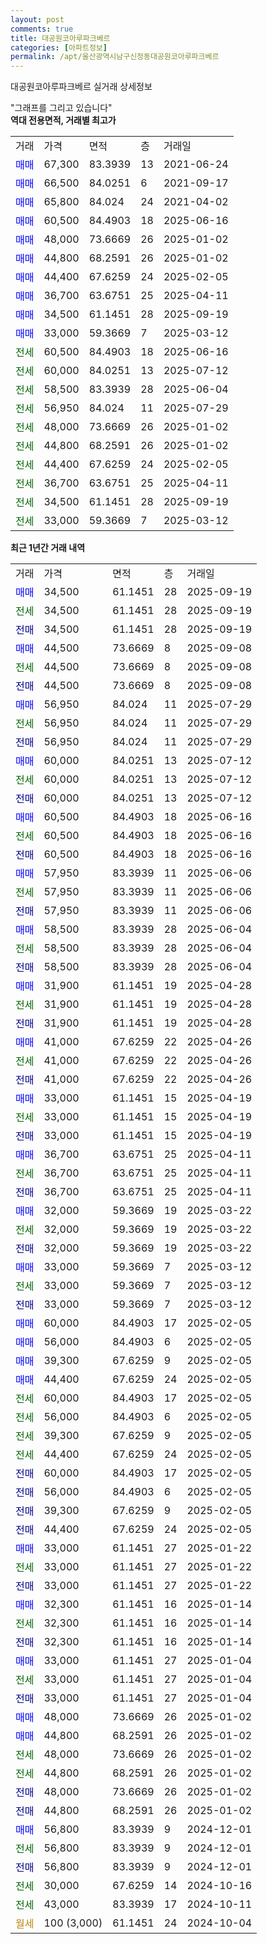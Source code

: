 ```yaml
---
layout: post
comments: true
title: 대공원코아루파크베르
categories: [아파트정보]
permalink: /apt/울산광역시남구신정동대공원코아루파크베르
---
```


대공원코아루파크베르 실거래 상세정보

<script type="text/javascript">
  google.charts.load('current', {'packages':['line', 'corechart']});
  google.charts.setOnLoadCallback(drawChart);

  function drawChart() {
    var data = new google.visualization.DataTable();
    data.addColumn('date', '거래일');
    data.addColumn('number', "매매");
    data.addColumn('number', "전세");
    data.addColumn('number', "전매");

    data.addRows([[new Date(Date.parse("2025-09-19")), 34500, null, null], [new Date(Date.parse("2025-09-19")), null, 34500, null], [new Date(Date.parse("2025-09-19")), null, null, 34500], [new Date(Date.parse("2025-09-08")), 44500, null, null], [new Date(Date.parse("2025-09-08")), null, 44500, null], [new Date(Date.parse("2025-09-08")), null, null, 44500], [new Date(Date.parse("2025-07-29")), 56950, null, null], [new Date(Date.parse("2025-07-29")), null, 56950, null], [new Date(Date.parse("2025-07-29")), null, null, 56950], [new Date(Date.parse("2025-07-12")), 60000, null, null], [new Date(Date.parse("2025-07-12")), null, 60000, null], [new Date(Date.parse("2025-07-12")), null, null, 60000], [new Date(Date.parse("2025-06-16")), 60500, null, null], [new Date(Date.parse("2025-06-16")), null, 60500, null], [new Date(Date.parse("2025-06-16")), null, null, 60500], [new Date(Date.parse("2025-06-06")), 57950, null, null], [new Date(Date.parse("2025-06-06")), null, 57950, null], [new Date(Date.parse("2025-06-06")), null, null, 57950], [new Date(Date.parse("2025-06-04")), 58500, null, null], [new Date(Date.parse("2025-06-04")), null, 58500, null], [new Date(Date.parse("2025-06-04")), null, null, 58500], [new Date(Date.parse("2025-04-28")), 31900, null, null], [new Date(Date.parse("2025-04-28")), null, 31900, null], [new Date(Date.parse("2025-04-28")), null, null, 31900], [new Date(Date.parse("2025-04-26")), 41000, null, null], [new Date(Date.parse("2025-04-26")), null, 41000, null], [new Date(Date.parse("2025-04-26")), null, null, 41000], [new Date(Date.parse("2025-04-19")), 33000, null, null], [new Date(Date.parse("2025-04-19")), null, 33000, null], [new Date(Date.parse("2025-04-19")), null, null, 33000], [new Date(Date.parse("2025-04-11")), 36700, null, null], [new Date(Date.parse("2025-04-11")), null, 36700, null], [new Date(Date.parse("2025-04-11")), null, null, 36700], [new Date(Date.parse("2025-03-22")), 32000, null, null], [new Date(Date.parse("2025-03-22")), null, 32000, null], [new Date(Date.parse("2025-03-22")), null, null, 32000], [new Date(Date.parse("2025-03-12")), 33000, null, null], [new Date(Date.parse("2025-03-12")), null, 33000, null], [new Date(Date.parse("2025-03-12")), null, null, 33000], [new Date(Date.parse("2025-02-05")), 60000, null, null], [new Date(Date.parse("2025-02-05")), 56000, null, null], [new Date(Date.parse("2025-02-05")), 39300, null, null], [new Date(Date.parse("2025-02-05")), 44400, null, null], [new Date(Date.parse("2025-02-05")), null, 60000, null], [new Date(Date.parse("2025-02-05")), null, 56000, null], [new Date(Date.parse("2025-02-05")), null, 39300, null], [new Date(Date.parse("2025-02-05")), null, 44400, null], [new Date(Date.parse("2025-02-05")), null, null, 60000], [new Date(Date.parse("2025-02-05")), null, null, 56000], [new Date(Date.parse("2025-02-05")), null, null, 39300], [new Date(Date.parse("2025-02-05")), null, null, 44400], [new Date(Date.parse("2025-01-22")), 33000, null, null], [new Date(Date.parse("2025-01-22")), null, 33000, null], [new Date(Date.parse("2025-01-22")), null, null, 33000], [new Date(Date.parse("2025-01-14")), 32300, null, null], [new Date(Date.parse("2025-01-14")), null, 32300, null], [new Date(Date.parse("2025-01-14")), null, null, 32300], [new Date(Date.parse("2025-01-04")), 33000, null, null], [new Date(Date.parse("2025-01-04")), null, 33000, null], [new Date(Date.parse("2025-01-04")), null, null, 33000], [new Date(Date.parse("2025-01-02")), 48000, null, null], [new Date(Date.parse("2025-01-02")), 44800, null, null], [new Date(Date.parse("2025-01-02")), null, 48000, null], [new Date(Date.parse("2025-01-02")), null, 44800, null], [new Date(Date.parse("2025-01-02")), null, null, 48000], [new Date(Date.parse("2025-01-02")), null, null, 44800], [new Date(Date.parse("2024-12-01")), 56800, null, null], [new Date(Date.parse("2024-12-01")), null, 56800, null], [new Date(Date.parse("2024-12-01")), null, null, 56800], [new Date(Date.parse("2024-10-16")), null, 30000, null], [new Date(Date.parse("2024-10-11")), null, 43000, null], [new Date(Date.parse("2024-10-04")), null, null, null]]);

    var options = {
      hAxis: {
        format: 'yyyy/MM/dd'
      },    
      lineWidth: 0,
      pointsVisible: true,    
      title: '최근 1년간 유형별 실거래가 분포',
      legend: { position: 'bottom' }
    };

    var formatter = new google.visualization.NumberFormat({pattern:'###,###'} );
    formatter.format(data, 1);
    formatter.format(data, 2);
    
    setTimeout(function() {
        var chart = new google.visualization.LineChart(document.getElementById('columnchart_material'));
        chart.draw(data, (options));
        document.getElementById('loading').style.display = 'none';
    }, 200);
  }
</script>


<div id="loading" style="z-index:20; display: block; margin-left: 0px">"그래프를 그리고 있습니다"</div>
<div id="columnchart_material" style="width: 95%; margin-left: 0px; display: block"></div>
<!-- contents start -->
<b>역대 전용면적, 거래별 최고가</b>
<table class="sortable">
    <tr>
      <td>거래</td>
      <td>가격</td>
      <td>면적</td>
      <td>층</td>
      <td>거래일</td>
    </tr>
        <tr>
          <td><a style="color: blue">매매</a></td>
          <td>67,300</td>
          <td>83.3939</td>
          <td>13</td>
          <td>2021-06-24</td>
        </tr>            <tr>
          <td><a style="color: blue">매매</a></td>
          <td>66,500</td>
          <td>84.0251</td>
          <td>6</td>
          <td>2021-09-17</td>
        </tr>            <tr>
          <td><a style="color: blue">매매</a></td>
          <td>65,800</td>
          <td>84.024</td>
          <td>24</td>
          <td>2021-04-02</td>
        </tr>            <tr>
          <td><a style="color: blue">매매</a></td>
          <td>60,500</td>
          <td>84.4903</td>
          <td>18</td>
          <td>2025-06-16</td>
        </tr>            <tr>
          <td><a style="color: blue">매매</a></td>
          <td>48,000</td>
          <td>73.6669</td>
          <td>26</td>
          <td>2025-01-02</td>
        </tr>            <tr>
          <td><a style="color: blue">매매</a></td>
          <td>44,800</td>
          <td>68.2591</td>
          <td>26</td>
          <td>2025-01-02</td>
        </tr>            <tr>
          <td><a style="color: blue">매매</a></td>
          <td>44,400</td>
          <td>67.6259</td>
          <td>24</td>
          <td>2025-02-05</td>
        </tr>            <tr>
          <td><a style="color: blue">매매</a></td>
          <td>36,700</td>
          <td>63.6751</td>
          <td>25</td>
          <td>2025-04-11</td>
        </tr>            <tr>
          <td><a style="color: blue">매매</a></td>
          <td>34,500</td>
          <td>61.1451</td>
          <td>28</td>
          <td>2025-09-19</td>
        </tr>            <tr>
          <td><a style="color: blue">매매</a></td>
          <td>33,000</td>
          <td>59.3669</td>
          <td>7</td>
          <td>2025-03-12</td>
        </tr>        
        <tr>
              <td><a style="color: darkgreen">전세</a></td>
              <td>60,500</td>
              <td>84.4903</td>
              <td>18</td>
              <td>2025-06-16</td>
            </tr>            <tr>
              <td><a style="color: darkgreen">전세</a></td>
              <td>60,000</td>
              <td>84.0251</td>
              <td>13</td>
              <td>2025-07-12</td>
            </tr>            <tr>
              <td><a style="color: darkgreen">전세</a></td>
              <td>58,500</td>
              <td>83.3939</td>
              <td>28</td>
              <td>2025-06-04</td>
            </tr>            <tr>
              <td><a style="color: darkgreen">전세</a></td>
              <td>56,950</td>
              <td>84.024</td>
              <td>11</td>
              <td>2025-07-29</td>
            </tr>            <tr>
              <td><a style="color: darkgreen">전세</a></td>
              <td>48,000</td>
              <td>73.6669</td>
              <td>26</td>
              <td>2025-01-02</td>
            </tr>            <tr>
              <td><a style="color: darkgreen">전세</a></td>
              <td>44,800</td>
              <td>68.2591</td>
              <td>26</td>
              <td>2025-01-02</td>
            </tr>            <tr>
              <td><a style="color: darkgreen">전세</a></td>
              <td>44,400</td>
              <td>67.6259</td>
              <td>24</td>
              <td>2025-02-05</td>
            </tr>            <tr>
              <td><a style="color: darkgreen">전세</a></td>
              <td>36,700</td>
              <td>63.6751</td>
              <td>25</td>
              <td>2025-04-11</td>
            </tr>            <tr>
              <td><a style="color: darkgreen">전세</a></td>
              <td>34,500</td>
              <td>61.1451</td>
              <td>28</td>
              <td>2025-09-19</td>
            </tr>            <tr>
              <td><a style="color: darkgreen">전세</a></td>
              <td>33,000</td>
              <td>59.3669</td>
              <td>7</td>
              <td>2025-03-12</td>
            </tr>        
    
</table>

<b>최근 1년간 거래 내역</b>

<table class="sortable">
    <tr>
      <td>거래</td>
      <td>가격</td>
      <td>면적</td>
      <td>층</td>
      <td>거래일</td>
    </tr>
    <tr>
      <td><a style="color: blue">매매</a></td>
      <td>34,500</td>
      <td>61.1451</td>
      <td>28</td>
      <td>2025-09-19</td>
    </tr>          <tr>
      <td><a style="color: darkgreen">전세</a></td>
      <td>34,500</td>
      <td>61.1451</td>
      <td>28</td>
      <td>2025-09-19</td>
    </tr>          <tr>
      <td><a style="color: darkblue">전매</a></td>
      <td>34,500</td>
      <td>61.1451</td>
      <td>28</td>
      <td>2025-09-19</td>
    </tr>          <tr>
      <td><a style="color: blue">매매</a></td>
      <td>44,500</td>
      <td>73.6669</td>
      <td>8</td>
      <td>2025-09-08</td>
    </tr>          <tr>
      <td><a style="color: darkgreen">전세</a></td>
      <td>44,500</td>
      <td>73.6669</td>
      <td>8</td>
      <td>2025-09-08</td>
    </tr>          <tr>
      <td><a style="color: darkblue">전매</a></td>
      <td>44,500</td>
      <td>73.6669</td>
      <td>8</td>
      <td>2025-09-08</td>
    </tr>          <tr>
      <td><a style="color: blue">매매</a></td>
      <td>56,950</td>
      <td>84.024</td>
      <td>11</td>
      <td>2025-07-29</td>
    </tr>          <tr>
      <td><a style="color: darkgreen">전세</a></td>
      <td>56,950</td>
      <td>84.024</td>
      <td>11</td>
      <td>2025-07-29</td>
    </tr>          <tr>
      <td><a style="color: darkblue">전매</a></td>
      <td>56,950</td>
      <td>84.024</td>
      <td>11</td>
      <td>2025-07-29</td>
    </tr>          <tr>
      <td><a style="color: blue">매매</a></td>
      <td>60,000</td>
      <td>84.0251</td>
      <td>13</td>
      <td>2025-07-12</td>
    </tr>          <tr>
      <td><a style="color: darkgreen">전세</a></td>
      <td>60,000</td>
      <td>84.0251</td>
      <td>13</td>
      <td>2025-07-12</td>
    </tr>          <tr>
      <td><a style="color: darkblue">전매</a></td>
      <td>60,000</td>
      <td>84.0251</td>
      <td>13</td>
      <td>2025-07-12</td>
    </tr>          <tr>
      <td><a style="color: blue">매매</a></td>
      <td>60,500</td>
      <td>84.4903</td>
      <td>18</td>
      <td>2025-06-16</td>
    </tr>          <tr>
      <td><a style="color: darkgreen">전세</a></td>
      <td>60,500</td>
      <td>84.4903</td>
      <td>18</td>
      <td>2025-06-16</td>
    </tr>          <tr>
      <td><a style="color: darkblue">전매</a></td>
      <td>60,500</td>
      <td>84.4903</td>
      <td>18</td>
      <td>2025-06-16</td>
    </tr>          <tr>
      <td><a style="color: blue">매매</a></td>
      <td>57,950</td>
      <td>83.3939</td>
      <td>11</td>
      <td>2025-06-06</td>
    </tr>          <tr>
      <td><a style="color: darkgreen">전세</a></td>
      <td>57,950</td>
      <td>83.3939</td>
      <td>11</td>
      <td>2025-06-06</td>
    </tr>          <tr>
      <td><a style="color: darkblue">전매</a></td>
      <td>57,950</td>
      <td>83.3939</td>
      <td>11</td>
      <td>2025-06-06</td>
    </tr>          <tr>
      <td><a style="color: blue">매매</a></td>
      <td>58,500</td>
      <td>83.3939</td>
      <td>28</td>
      <td>2025-06-04</td>
    </tr>          <tr>
      <td><a style="color: darkgreen">전세</a></td>
      <td>58,500</td>
      <td>83.3939</td>
      <td>28</td>
      <td>2025-06-04</td>
    </tr>          <tr>
      <td><a style="color: darkblue">전매</a></td>
      <td>58,500</td>
      <td>83.3939</td>
      <td>28</td>
      <td>2025-06-04</td>
    </tr>          <tr>
      <td><a style="color: blue">매매</a></td>
      <td>31,900</td>
      <td>61.1451</td>
      <td>19</td>
      <td>2025-04-28</td>
    </tr>          <tr>
      <td><a style="color: darkgreen">전세</a></td>
      <td>31,900</td>
      <td>61.1451</td>
      <td>19</td>
      <td>2025-04-28</td>
    </tr>          <tr>
      <td><a style="color: darkblue">전매</a></td>
      <td>31,900</td>
      <td>61.1451</td>
      <td>19</td>
      <td>2025-04-28</td>
    </tr>          <tr>
      <td><a style="color: blue">매매</a></td>
      <td>41,000</td>
      <td>67.6259</td>
      <td>22</td>
      <td>2025-04-26</td>
    </tr>          <tr>
      <td><a style="color: darkgreen">전세</a></td>
      <td>41,000</td>
      <td>67.6259</td>
      <td>22</td>
      <td>2025-04-26</td>
    </tr>          <tr>
      <td><a style="color: darkblue">전매</a></td>
      <td>41,000</td>
      <td>67.6259</td>
      <td>22</td>
      <td>2025-04-26</td>
    </tr>          <tr>
      <td><a style="color: blue">매매</a></td>
      <td>33,000</td>
      <td>61.1451</td>
      <td>15</td>
      <td>2025-04-19</td>
    </tr>          <tr>
      <td><a style="color: darkgreen">전세</a></td>
      <td>33,000</td>
      <td>61.1451</td>
      <td>15</td>
      <td>2025-04-19</td>
    </tr>          <tr>
      <td><a style="color: darkblue">전매</a></td>
      <td>33,000</td>
      <td>61.1451</td>
      <td>15</td>
      <td>2025-04-19</td>
    </tr>          <tr>
      <td><a style="color: blue">매매</a></td>
      <td>36,700</td>
      <td>63.6751</td>
      <td>25</td>
      <td>2025-04-11</td>
    </tr>          <tr>
      <td><a style="color: darkgreen">전세</a></td>
      <td>36,700</td>
      <td>63.6751</td>
      <td>25</td>
      <td>2025-04-11</td>
    </tr>          <tr>
      <td><a style="color: darkblue">전매</a></td>
      <td>36,700</td>
      <td>63.6751</td>
      <td>25</td>
      <td>2025-04-11</td>
    </tr>          <tr>
      <td><a style="color: blue">매매</a></td>
      <td>32,000</td>
      <td>59.3669</td>
      <td>19</td>
      <td>2025-03-22</td>
    </tr>          <tr>
      <td><a style="color: darkgreen">전세</a></td>
      <td>32,000</td>
      <td>59.3669</td>
      <td>19</td>
      <td>2025-03-22</td>
    </tr>          <tr>
      <td><a style="color: darkblue">전매</a></td>
      <td>32,000</td>
      <td>59.3669</td>
      <td>19</td>
      <td>2025-03-22</td>
    </tr>          <tr>
      <td><a style="color: blue">매매</a></td>
      <td>33,000</td>
      <td>59.3669</td>
      <td>7</td>
      <td>2025-03-12</td>
    </tr>          <tr>
      <td><a style="color: darkgreen">전세</a></td>
      <td>33,000</td>
      <td>59.3669</td>
      <td>7</td>
      <td>2025-03-12</td>
    </tr>          <tr>
      <td><a style="color: darkblue">전매</a></td>
      <td>33,000</td>
      <td>59.3669</td>
      <td>7</td>
      <td>2025-03-12</td>
    </tr>          <tr>
      <td><a style="color: blue">매매</a></td>
      <td>60,000</td>
      <td>84.4903</td>
      <td>17</td>
      <td>2025-02-05</td>
    </tr>          <tr>
      <td><a style="color: blue">매매</a></td>
      <td>56,000</td>
      <td>84.4903</td>
      <td>6</td>
      <td>2025-02-05</td>
    </tr>          <tr>
      <td><a style="color: blue">매매</a></td>
      <td>39,300</td>
      <td>67.6259</td>
      <td>9</td>
      <td>2025-02-05</td>
    </tr>          <tr>
      <td><a style="color: blue">매매</a></td>
      <td>44,400</td>
      <td>67.6259</td>
      <td>24</td>
      <td>2025-02-05</td>
    </tr>          <tr>
      <td><a style="color: darkgreen">전세</a></td>
      <td>60,000</td>
      <td>84.4903</td>
      <td>17</td>
      <td>2025-02-05</td>
    </tr>          <tr>
      <td><a style="color: darkgreen">전세</a></td>
      <td>56,000</td>
      <td>84.4903</td>
      <td>6</td>
      <td>2025-02-05</td>
    </tr>          <tr>
      <td><a style="color: darkgreen">전세</a></td>
      <td>39,300</td>
      <td>67.6259</td>
      <td>9</td>
      <td>2025-02-05</td>
    </tr>          <tr>
      <td><a style="color: darkgreen">전세</a></td>
      <td>44,400</td>
      <td>67.6259</td>
      <td>24</td>
      <td>2025-02-05</td>
    </tr>          <tr>
      <td><a style="color: darkblue">전매</a></td>
      <td>60,000</td>
      <td>84.4903</td>
      <td>17</td>
      <td>2025-02-05</td>
    </tr>          <tr>
      <td><a style="color: darkblue">전매</a></td>
      <td>56,000</td>
      <td>84.4903</td>
      <td>6</td>
      <td>2025-02-05</td>
    </tr>          <tr>
      <td><a style="color: darkblue">전매</a></td>
      <td>39,300</td>
      <td>67.6259</td>
      <td>9</td>
      <td>2025-02-05</td>
    </tr>          <tr>
      <td><a style="color: darkblue">전매</a></td>
      <td>44,400</td>
      <td>67.6259</td>
      <td>24</td>
      <td>2025-02-05</td>
    </tr>          <tr>
      <td><a style="color: blue">매매</a></td>
      <td>33,000</td>
      <td>61.1451</td>
      <td>27</td>
      <td>2025-01-22</td>
    </tr>          <tr>
      <td><a style="color: darkgreen">전세</a></td>
      <td>33,000</td>
      <td>61.1451</td>
      <td>27</td>
      <td>2025-01-22</td>
    </tr>          <tr>
      <td><a style="color: darkblue">전매</a></td>
      <td>33,000</td>
      <td>61.1451</td>
      <td>27</td>
      <td>2025-01-22</td>
    </tr>          <tr>
      <td><a style="color: blue">매매</a></td>
      <td>32,300</td>
      <td>61.1451</td>
      <td>16</td>
      <td>2025-01-14</td>
    </tr>          <tr>
      <td><a style="color: darkgreen">전세</a></td>
      <td>32,300</td>
      <td>61.1451</td>
      <td>16</td>
      <td>2025-01-14</td>
    </tr>          <tr>
      <td><a style="color: darkblue">전매</a></td>
      <td>32,300</td>
      <td>61.1451</td>
      <td>16</td>
      <td>2025-01-14</td>
    </tr>          <tr>
      <td><a style="color: blue">매매</a></td>
      <td>33,000</td>
      <td>61.1451</td>
      <td>27</td>
      <td>2025-01-04</td>
    </tr>          <tr>
      <td><a style="color: darkgreen">전세</a></td>
      <td>33,000</td>
      <td>61.1451</td>
      <td>27</td>
      <td>2025-01-04</td>
    </tr>          <tr>
      <td><a style="color: darkblue">전매</a></td>
      <td>33,000</td>
      <td>61.1451</td>
      <td>27</td>
      <td>2025-01-04</td>
    </tr>          <tr>
      <td><a style="color: blue">매매</a></td>
      <td>48,000</td>
      <td>73.6669</td>
      <td>26</td>
      <td>2025-01-02</td>
    </tr>          <tr>
      <td><a style="color: blue">매매</a></td>
      <td>44,800</td>
      <td>68.2591</td>
      <td>26</td>
      <td>2025-01-02</td>
    </tr>          <tr>
      <td><a style="color: darkgreen">전세</a></td>
      <td>48,000</td>
      <td>73.6669</td>
      <td>26</td>
      <td>2025-01-02</td>
    </tr>          <tr>
      <td><a style="color: darkgreen">전세</a></td>
      <td>44,800</td>
      <td>68.2591</td>
      <td>26</td>
      <td>2025-01-02</td>
    </tr>          <tr>
      <td><a style="color: darkblue">전매</a></td>
      <td>48,000</td>
      <td>73.6669</td>
      <td>26</td>
      <td>2025-01-02</td>
    </tr>          <tr>
      <td><a style="color: darkblue">전매</a></td>
      <td>44,800</td>
      <td>68.2591</td>
      <td>26</td>
      <td>2025-01-02</td>
    </tr>          <tr>
      <td><a style="color: blue">매매</a></td>
      <td>56,800</td>
      <td>83.3939</td>
      <td>9</td>
      <td>2024-12-01</td>
    </tr>          <tr>
      <td><a style="color: darkgreen">전세</a></td>
      <td>56,800</td>
      <td>83.3939</td>
      <td>9</td>
      <td>2024-12-01</td>
    </tr>          <tr>
      <td><a style="color: darkblue">전매</a></td>
      <td>56,800</td>
      <td>83.3939</td>
      <td>9</td>
      <td>2024-12-01</td>
    </tr>          <tr>
      <td><a style="color: darkgreen">전세</a></td>
      <td>30,000</td>
      <td>67.6259</td>
      <td>14</td>
      <td>2024-10-16</td>
    </tr>          <tr>
      <td><a style="color: darkgreen">전세</a></td>
      <td>43,000</td>
      <td>83.3939</td>
      <td>17</td>
      <td>2024-10-11</td>
    </tr>          <tr>
      <td><a style="color: darkgoldenrod">월세</a></td>
      <td>100 (3,000)</td>
      <td>61.1451</td>
      <td>24</td>
      <td>2024-10-04</td>
    </tr>      </table>
<!-- contents end -->    

